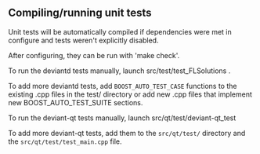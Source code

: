 Compiling/running unit tests
------------------------------------

Unit tests will be automatically compiled if dependencies were met in configure
and tests weren't explicitly disabled.

After configuring, they can be run with 'make check'.

To run the deviantd tests manually, launch src/test/test_FLSolutions .

To add more deviantd tests, add `BOOST_AUTO_TEST_CASE` functions to the existing
.cpp files in the test/ directory or add new .cpp files that
implement new BOOST_AUTO_TEST_SUITE sections.

To run the deviant-qt tests manually, launch src/qt/test/deviant-qt_test

To add more deviant-qt tests, add them to the `src/qt/test/` directory and
the `src/qt/test/test_main.cpp` file.
